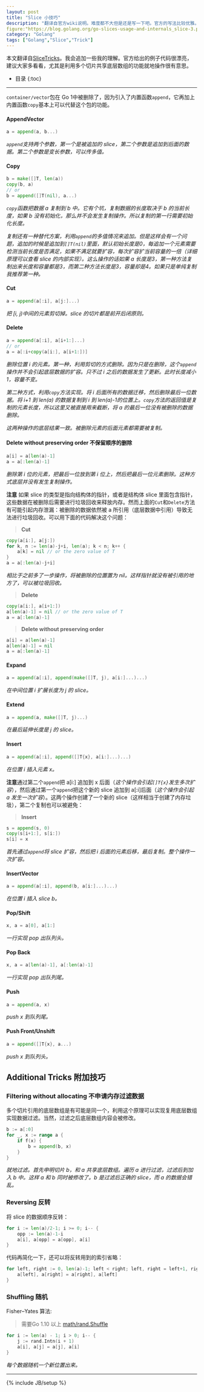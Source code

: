 ```yaml
---
layout: post
title: "Slice 小技巧"
description: "翻译自官方wiki说明。难度都不大但是还是写一下吧。官方的写法比较优雅。包括 slice 的插入、删除、剪切等操作。"
figure:"https://blog.golang.org/go-slices-usage-and-internals_slice-3.png"
category: "Golang"
tags: ["Golang","Slice","Trick"]
---
```


本文翻译自[SliceTricks](https://github.com/golang/go/wiki/SliceTricks)。我会追加一些我的理解。官方给出的例子代码很漂亮，建议大家多看看，尤其是利用多个切片共享底层数组的功能就地操作很有意思。

* 目录
{:toc}
---

`container/vector`包在 Go 1中被删除了，因为引入了内置函数`append`，它再加上内置函数`copy`基本上可以代替这个包的功能。

#### AppendVector
```go
a = append(a, b...)
```
*`append`支持两个参数，第一个是被追加的 slice，第二个参数是追加到后面的数据。第二个参数是变长参数，可以传多值。*

#### Copy
```go
b = make([]T, len(a))
copy(b, a)
// or
b = append([]T(nil), a...)
```

*`copy`函数把数据 a 复制到 b 中。它有个坑，复制数据的长度取决于 b 的当前长度，如果 b 没有初始化，那么并不会发生复制操作。所以复制的第一行需要初始化长度。*

*复制还有一种替代方案，利用`append`的多值情况来追加。但是这样会有一个问题，追加的时候是追加到`[]T(nil)`里面，默认初始长度是0，每追加一个元素需要检测当前长度是否满足，如果不满足就要扩容，每次扩容扩当前容量的一倍（详细原理可以查看 slice 的内部实现）。这么操作的话如果 a 长度是3，第一种方法复制出来长度和容量都是3，而第二种方法长度是3，容量却是4。如果只是单纯复制我推荐第一种。*

#### Cut
```go
a = append(a[:i], a[j:]...)
```
*把 [i, j)中间的元素剪切掉。slice 的切片都是前开后闭原则。*

#### Delete
```go
a = append(a[:i], a[i+1:]...)
// or
a = a[:i+copy(a[i:], a[i+1:])]
```

*删除位置 i 的元素。第一种，利用剪切的方式删除。因为只是在删除，这个`append`操作并不会引起底层数据的扩容。只不过 i 之后的数据发生了更新。此时长度减小1，容量不变。*

*第二种方式，利用`copy`方法实现。将 i 后面所有的数据迁移，然后删除最后一位数据。将 i+1 到 len(a) 的数据复制到 i 到 len(a)-1的位置上。`copy`方法的返回值是复制的元素长度，所以这里又被直接用来截断，将 a 的最后一位没有被删除的数据删除。*

*这两种操作的底层结果一致。被删除元素的后面元素都需要被复制。*

#### Delete without preserving order 不保留顺序的删除
```go
a[i] = a[len(a)-1] 
a = a[:len(a)-1]
```
*删除第 i 位的元素，把最后一位放到第 i 位上，然后把最后一位元素删除。这种方式底层并没有发生复制操作。*

**注意** 如果 slice 的类型是指向结构体的指针，或者是结构体 slice 里面包含指针，这些数据在被删除后需要进行垃圾回收来释放内存。然而上面的`Cut`和`Delete`方法有可能引起内存泄漏：被删除的数据依然被 a 所引用（底层数据中引用）导致无法进行垃圾回收。可以用下面的代码解决这个问题：

> **Cut**
```go
copy(a[i:], a[j:])
for k, n := len(a)-j+i, len(a); k < n; k++ {
	a[k] = nil // or the zero value of T
}
a = a[:len(a)-j+i]
```
*相比于之前多了一步操作，将被删除的位置置为 nil。这样指针就没有被引用的地方了，可以被垃圾回收。*

> **Delete**
```go
copy(a[i:], a[i+1:])
a[len(a)-1] = nil // or the zero value of T
a = a[:len(a)-1]
```

> **Delete without preserving order**
```go
a[i] = a[len(a)-1]
a[len(a)-1] = nil
a = a[:len(a)-1]
```

#### Expand
```go
a = append(a[:i], append(make([]T, j), a[i:]...)...)
```
*在中间位置 i 扩展长度为 j 的 slice。*

#### Extend
```go
a = append(a, make([]T, j)...)
```
*在最后延伸长度是 j 的 slice。*

#### Insert
```go
a = append(a[:i], append([]T{x}, a[i:]...)...)
```
*在位置 i 插入元素 x。*

**注意**通过第二个`append`把 a[i:] 追加到 x 后面（*这个操作会引起`[]T{x}`发生多次扩容*），然后通过第一个`append`把这个新的 slice 追加到 a[:i]后面（*这个操作会引起 a 发生一次扩容*）。这两个操作创建了一个新的 slice（这样相当于创建了内存垃圾），第二个复制也可以被避免：
> **Insert**
```go
s = append(s, 0)
copy(s[i+1:], s[i:])
s[i] = x
```
*首先通过`append`将 slice 扩容，然后把 i 后面的元素后移，最后复制。整个操作一次扩容。*

#### InsertVector
```go
a = append(a[:i], append(b, a[i:]...)...)
```
*在位置 i 插入 slice b。*

#### Pop/Shift
```go
x, a = a[0], a[1:]
```
*一行实现 pop 出队列头。*

#### Pop Back
```go
x, a = a[len(a)-1], a[:len(a)-1]
```
*一行实现 pop 出队列尾。*

#### Push
```go
a = append(a, x)
```
*push x 到队列尾。*

#### Push Front/Unshift
```go
a = append([]T{x}, a...)
```
*push x 到队列头。*

## Additional Tricks 附加技巧
### Filtering without allocating 不申请内存过滤数据

多个切片引用的底层数组是有可能是同一个，利用这个原理可以实现复用底层数组实现数据过滤。当然，过滤之后底层数组内容会被修改。

```go
b := a[:0]
for _, x := range a {
	if f(x) {
		b = append(b, x)
	}
}
```
*就地过滤。首先申明切片 b，和 a 共享底层数组。遍历 a 进行过滤，过滤后到加入 b 中。这样 a 和 b 同时被修改了。b 是过滤后正确的 slice，而 a 的数据会错乱。*

### Reversing 反转

将 slice 的数据顺序反转：
```go
for i := len(a)/2-1; i >= 0; i-- {
	opp := len(a)-1-i
	a[i], a[opp] = a[opp], a[i]
}
```
代码再简化一下，还可以将反转用到的索引省略：
```go
for left, right := 0, len(a)-1; left < right; left, right = left+1, right-1 {
	a[left], a[right] = a[right], a[left]
}
```

### Shuffling 随机

Fisher–Yates 算法:

> 需要Go 1.10 以上 [math/rand.Shuffle](https://godoc.org/math/rand#Shuffle)

```go
for i := len(a) - 1; i > 0; i-- {
    j := rand.Intn(i + 1)
    a[i], a[j] = a[j], a[i]
}
```
*每个数据随机一个新位置出来。*


---



 

{% include JB/setup %}